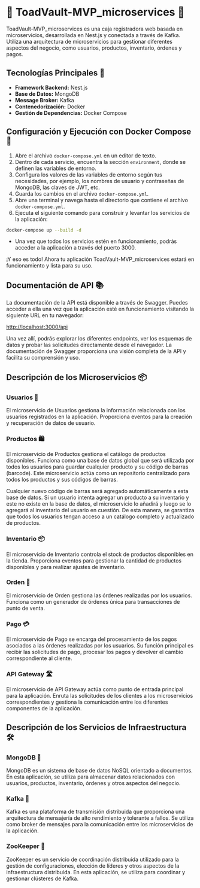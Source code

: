 # 🐸 ToadVault-MVP_microservices 🛒

ToadVault-MVP_microservices es una caja registradora web basada en microservicios, desarrollada en Nest.js y conectada a través de Kafka. Utiliza una arquitectura de microservicios para gestionar diferentes aspectos del negocio, como usuarios, productos, inventario, órdenes y pagos.

## Tecnologías Principales 🚀

- **Framework Backend:** Nest.js
- **Base de Datos:** MongoDB
- **Message Broker:** Kafka
- **Contenedorización:** Docker
- **Gestión de Dependencias:** Docker Compose

## Configuración y Ejecución con Docker Compose 🐳

1. Abre el archivo `docker-compose.yml` en un editor de texto.
2. Dentro de cada servicio, encuentra la sección `environment`, donde se definen las variables de entorno.
3. Configura los valores de las variables de entorno según tus necesidades, por ejemplo, los nombres de usuario y contraseñas de MongoDB, las claves de JWT, etc.
4. Guarda los cambios en el archivo `docker-compose.yml`.
5. Abre una terminal y navega hasta el directorio que contiene el archivo `docker-compose.yml`.
6. Ejecuta el siguiente comando para construir y levantar los servicios de la aplicación:

```bash
docker-compose up --build -d
```

- Una vez que todos los servicios estén en funcionamiento, podrás acceder a la aplicación a través del puerto 3000.

¡Y eso es todo! Ahora tu aplicación ToadVault-MVP_microservices estará en funcionamiento y lista para su uso.

## Documentación de API 📚

La documentación de la API está disponible a través de Swagger. Puedes acceder a ella una vez que la aplicación esté en funcionamiento visitando la siguiente URL en tu navegador:

[http://localhost:3000/api](http://localhost:3000/api)

Una vez allí, podrás explorar los diferentes endpoints, ver los esquemas de datos y probar las solicitudes directamente desde el navegador. La documentación de Swagger proporciona una visión completa de la API y facilita su comprensión y uso.

## Descripción de los Microservicios 📦

### Usuarios 👤

El microservicio de Usuarios gestiona la información relacionada con los usuarios registrados en la aplicación. Proporciona eventos para la creación y recuperación de datos de usuario.

### Productos 🛍️

El microservicio de Productos gestiona el catálogo de productos disponibles. Funciona como una base de datos global que será utilizada por todos los usuarios para guardar cualquier producto y su código de barras (barcode). Este microservicio actúa como un repositorio centralizado para todos los productos y sus códigos de barras.

Cualquier nuevo código de barras será agregado automáticamente a esta base de datos. Si un usuario intenta agregar un producto a su inventario y este no existe en la base de datos, el microservicio lo añadirá y luego se lo agregará al inventario del usuario en cuestión. De esta manera, se garantiza que todos los usuarios tengan acceso a un catálogo completo y actualizado de productos.

### Inventario 📦

El microservicio de Inventario controla el stock de productos disponibles en la tienda. Proporciona eventos para gestionar la cantidad de productos disponibles y para realizar ajustes de inventario.

### Orden 📝

El microservicio de Orden gestiona las órdenes realizadas por los usuarios. Funciona como un generador de órdenes única para transacciones de punto de venta.

### Pago 💳

El microservicio de Pago se encarga del procesamiento de los pagos asociados a las órdenes realizadas por los usuarios. Su función principal es recibir las solicitudes de pago, procesar los pagos y devolver el cambio correspondiente al cliente.

### API Gateway 🛣️

El microservicio de API Gateway actúa como punto de entrada principal para la aplicación. Enruta las solicitudes de los clientes a los microservicios correspondientes y gestiona la comunicación entre los diferentes componentes de la aplicación.

## Descripción de los Servicios de Infraestructura 🛠️

### MongoDB 🍃

MongoDB es un sistema de base de datos NoSQL orientado a documentos. En esta aplicación, se utiliza para almacenar datos relacionados con usuarios, productos, inventario, órdenes y otros aspectos del negocio.

### Kafka 📨

Kafka es una plataforma de transmisión distribuida que proporciona una arquitectura de mensajería de alto rendimiento y tolerante a fallos. Se utiliza como broker de mensajes para la comunicación entre los microservicios de la aplicación.

### ZooKeeper 🦓

ZooKeeper es un servicio de coordinación distribuida utilizado para la gestión de configuraciones, elección de líderes y otros aspectos de la infraestructura distribuida. En esta aplicación, se utiliza para coordinar y gestionar clústeres de Kafka.
